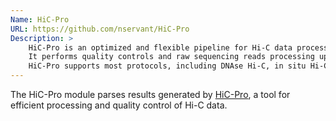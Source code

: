 ```yaml
---
Name: HiC-Pro
URL: https://github.com/nservant/HiC-Pro
Description: >
    HiC-Pro is an optimized and flexible pipeline for Hi-C data processing.
    It performs quality controls and raw sequencing reads processing up to the generation of normalized Hi-C contact maps.
    HiC-Pro supports most protocols, including DNAse Hi-C, in situ Hi-C, capture-Hi-C, HiChIP, etc.
---
```


The HiC-Pro module parses results generated by
[HiC-Pro](https://github.com/nservant/HiC-Pro), a tool for efficient processing and quality control of Hi-C data.
